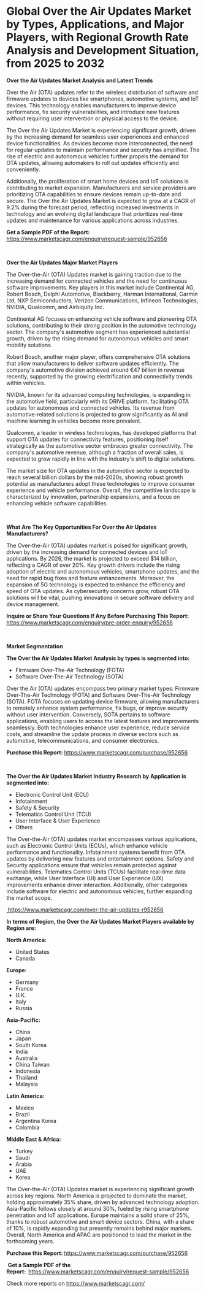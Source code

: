 <p><h1>Global Over the Air Updates Market by Types, Applications, and Major Players, with Regional Growth Rate Analysis and Development Situation, from 2025 to 2032</h1></p><p><strong>Over the Air Updates Market Analysis and Latest Trends</strong></p>
<p><p>Over the Air (OTA) updates refer to the wireless distribution of software and firmware updates to devices like smartphones, automotive systems, and IoT devices. This technology enables manufacturers to improve device performance, fix security vulnerabilities, and introduce new features without requiring user intervention or physical access to the device.</p><p>The Over the Air Updates Market is experiencing significant growth, driven by the increasing demand for seamless user experiences and enhanced device functionalities. As devices become more interconnected, the need for regular updates to maintain performance and security has amplified. The rise of electric and autonomous vehicles further propels the demand for OTA updates, allowing automakers to roll out updates efficiently and conveniently.</p><p>Additionally, the proliferation of smart home devices and IoT solutions is contributing to market expansion. Manufacturers and service providers are prioritizing OTA capabilities to ensure devices remain up-to-date and secure. The Over the Air Updates Market is expected to grow at a CAGR of 9.2% during the forecast period, reflecting increased investments in technology and an evolving digital landscape that prioritizes real-time updates and maintenance for various applications across industries.</p></p>
<p><strong>Get a Sample PDF of the Report:&nbsp;</strong> <a href="https://www.marketscagr.com/enquiry/request-sample/952656?utm_campaign=2890&utm_medium=2&utm_source=Github&utm_content=ia&utm_term=06032025&utm_id=over-the-air-updates">https://www.marketscagr.com/enquiry/request-sample/952656</a></p>
<p>&nbsp;</p>
<p><strong>Over the Air Updates Major Market Players</strong></p>
<p><p>The Over-the-Air (OTA) Updates market is gaining traction due to the increasing demand for connected vehicles and the need for continuous software improvements. Key players in this market include Continental AG, Robert Bosch, Delphi Automotive, Blackberry, Harman International, Garmin Ltd, NXP Semiconductors, Verizon Communications, Infineon Technologies, NVIDIA, Qualcomm, and Airbiquity Inc.</p><p>Continental AG focuses on enhancing vehicle software and pioneering OTA solutions, contributing to their strong position in the automotive technology sector. The company's automotive segment has experienced substantial growth, driven by the rising demand for autonomous vehicles and smart mobility solutions.</p><p>Robert Bosch, another major player, offers comprehensive OTA solutions that allow manufacturers to deliver software updates efficiently. The company's automotive division achieved around €47 billion in revenue recently, supported by the growing electrification and connectivity trends within vehicles.</p><p>NVIDIA, known for its advanced computing technologies, is expanding in the automotive field, particularly with its DRIVE platform, facilitating OTA updates for autonomous and connected vehicles. Its revenue from automotive-related solutions is projected to grow significantly as AI and machine learning in vehicles become more prevalent.</p><p>Qualcomm, a leader in wireless technologies, has developed platforms that support OTA updates for connectivity features, positioning itself strategically as the automotive sector embraces greater connectivity. The company's automotive revenue, although a fraction of overall sales, is expected to grow rapidly in line with the industry's shift to digital solutions.</p><p>The market size for OTA updates in the automotive sector is expected to reach several billion dollars by the mid-2020s, showing robust growth potential as manufacturers adopt these technologies to improve consumer experience and vehicle performance. Overall, the competitive landscape is characterized by innovation, partnership expansions, and a focus on enhancing vehicle software capabilities.</p></p>
<p>&nbsp;</p>
<p><strong>What Are The Key Opportunities For Over the Air Updates Manufacturers?</strong></p>
<p><p>The Over-the-Air (OTA) updates market is poised for significant growth, driven by the increasing demand for connected devices and IoT applications. By 2026, the market is projected to exceed $14 billion, reflecting a CAGR of over 20%. Key growth drivers include the rising adoption of electric and autonomous vehicles, smartphone updates, and the need for rapid bug fixes and feature enhancements. Moreover, the expansion of 5G technology is expected to enhance the efficiency and speed of OTA updates. As cybersecurity concerns grow, robust OTA solutions will be vital, pushing innovations in secure software delivery and device management.</p></p>
<p><strong>Inquire or Share Your Questions If Any Before Purchasing This Report:</strong> <a href="https://www.marketscagr.com/enquiry/pre-order-enquiry/952656?utm_campaign=2890&utm_medium=2&utm_source=Github&utm_content=ia&utm_term=06032025&utm_id=over-the-air-updates">https://www.marketscagr.com/enquiry/pre-order-enquiry/952656</a></p>
<p>&nbsp;</p>
<p><strong>Market Segmentation</strong></p>
<p><strong>The Over the Air Updates Market Analysis by types is segmented into:</strong></p>
<p><ul><li>Firmware Over-The-Air Technology (FOTA)</li><li>Software Over-The-Air Technology (SOTA)</li></ul></p>
<p><p>Over the Air (OTA) updates encompass two primary market types: Firmware Over-The-Air Technology (FOTA) and Software Over-The-Air Technology (SOTA). FOTA focuses on updating device firmware, allowing manufacturers to remotely enhance system performance, fix bugs, or improve security without user intervention. Conversely, SOTA pertains to software applications, enabling users to access the latest features and improvements seamlessly. Both technologies enhance user experience, reduce service costs, and streamline the update process in diverse sectors such as automotive, telecommunications, and consumer electronics.</p></p>
<p><strong>Purchase this Report:&nbsp;</strong><a href="https://www.marketscagr.com/purchase/952656?utm_campaign=2890&utm_medium=2&utm_source=Github&utm_content=ia&utm_term=06032025&utm_id=over-the-air-updates">https://www.marketscagr.com/purchase/952656</a></p>
<p>&nbsp;</p>
<p><strong>The Over the Air Updates Market Industry Research by Application is segmented into:</strong></p>
<p><ul><li>Electronic Control Unit (ECU)</li><li>Infotainment</li><li>Safety & Security</li><li>Telematics Control Unit (TCU)</li><li>User Interface & User Experience</li><li>Others</li></ul></p>
<p><p>The Over-the-Air (OTA) updates market encompasses various applications, such as Electronic Control Units (ECUs), which enhance vehicle performance and functionality. Infotainment systems benefit from OTA updates by delivering new features and entertainment options. Safety and Security applications ensure that vehicles remain protected against vulnerabilities. Telematics Control Units (TCUs) facilitate real-time data exchange, while User Interface (UI) and User Experience (UX) improvements enhance driver interaction. Additionally, other categories include software for electric and autonomous vehicles, further expanding the market scope.</p></p>
<p><a href="https://www.marketscagr.com/over-the-air-updates-r952656?utm_campaign=2890&utm_medium=2&utm_source=Github&utm_content=ia&utm_term=06032025&utm_id=over-the-air-updates">&nbsp;https://www.marketscagr.com/over-the-air-updates-r952656</a></p>
<p><strong>In terms of Region, the Over the Air Updates Market Players available by Region are:</strong></p>
<p>
    <p> <strong> North America: </strong>
        <ul>
            <li>United States</li>
            <li>Canada</li>
        </ul>
        </p> 
    <p> <strong> Europe: </strong>
        <ul>
            <li>Germany</li>
            <li>France</li>
            <li>U.K.</li>
            <li>Italy</li>
            <li>Russia</li>
        </ul>
        </p> 
    <p> <strong> Asia-Pacific: </strong>
        <ul>
            <li>China</li>
            <li>Japan</li>
            <li>South Korea</li>
            <li>India</li>
            <li>Australia</li>
            <li>China Taiwan</li>
            <li>Indonesia</li>
            <li>Thailand</li>
            <li>Malaysia</li>
        </ul>
        </p> 
    <p> <strong> Latin America: </strong>
        <ul>
            <li>Mexico</li>
            <li>Brazil</li>
            <li>Argentina Korea</li>
            <li>Colombia</li>
        </ul>
        </p> 
    <p> <strong> Middle East & Africa: </strong>
        <ul>
            <li>Turkey</li>
            <li>Saudi</li>
            <li>Arabia</li>
            <li>UAE</li>
            <li>Korea</li>
        </ul>
    </p>
    </p>
<p><p>The Over-the-Air (OTA) Updates market is experiencing significant growth across key regions. North America is projected to dominate the market, holding approximately 35% share, driven by advanced technology adoption. Asia-Pacific follows closely at around 30%, fueled by rising smartphone penetration and IoT applications. Europe maintains a solid share of 25%, thanks to robust automotive and smart device sectors. China, with a share of 10%, is rapidly expanding but presently remains behind major markets. Overall, North America and APAC are positioned to lead the market in the forthcoming years.</p></p>
<p><strong>Purchase this Report: </strong><a href="https://www.marketscagr.com/purchase/952656?utm_campaign=2890&utm_medium=2&utm_source=Github&utm_content=ia&utm_term=06032025&utm_id=over-the-air-updates">https://www.marketscagr.com/purchase/952656</a></p>
<p>&nbsp;<strong>Get a Sample PDF of the Report:&nbsp;&nbsp;</strong><a href="https://www.marketscagr.com/enquiry/request-sample/952656?utm_campaign=2890&utm_medium=2&utm_source=Github&utm_content=ia&utm_term=06032025&utm_id=over-the-air-updates">https://www.marketscagr.com/enquiry/request-sample/952656</a></p>
<p><strong></strong></p>
<p>Check more reports on <a href="https://www.marketscagr.com/?utm_campaign=2890&utm_medium=2&utm_source=Github&utm_content=ia&utm_term=06032025&utm_id=over-the-air-updates">https://www.marketscagr.com/</a></p>